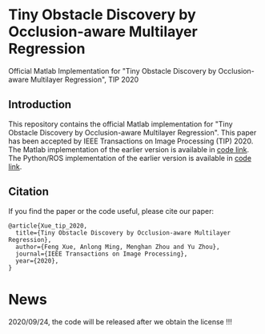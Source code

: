 # Tiny Obstacle Discovery by Occlusion-aware Multilayer Regression
Official Matlab Implementation for "Tiny Obstacle Discovery by Occlusion-aware Multilayer Regression", TIP 2020

## Introduction

This repository contains the official Matlab implementation for "Tiny Obstacle Discovery by Occlusion-aware Multilayer Regression".
This paper has been accepted by IEEE Transactions on Image Processing (TIP) 2020.
The Matlab implementation of the earlier version is available in [code link](https://github.com/XuefengBUPT/Tiny-Obstacle-Discovery).
The Python/ROS implementation of the earlier version is available in [code link](https://github.com/XuefengBUPT/Tiny-Obstacle-Discovery-ROS).


## Citation

If you find the paper or the code useful, please cite our paper:
```
@article{Xue_tip_2020,
  title={Tiny Obstacle Discovery by Occlusion-aware Multilayer Regression},
  author={Feng Xue, Anlong Ming, Menghan Zhou and Yu Zhou},
  journal={IEEE Transactions on Image Processing},
  year={2020},
}
```

# News

2020/09/24, the code will be released after we obtain the license !!!
